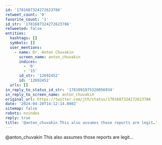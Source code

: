 ```yaml
---
id: '1781687324272623786'
retweet_count: '0'
favorite_count: '1'
id_str: '1781687324272623786'
retweeted: false
entities:
  hashtags: []
  symbols: []
  user_mentions:
    - name: Dr. Anton Chuvakin
      screen_name: anton_chuvakin
      indices:
        - '0'
        - '15'
      id_str: '12692452'
      id: '12692452'
  urls: []
in_reply_to_status_id_str: '1781091975326056934'
in_reply_to_screen_name: anton_chuvakin
original_url: https://twitter.com/jth/status/1781687324272623786
date: '2024-04-20T14:12:14.000Z'
sitemap: false
robots: noindex
reply: true
title: '@anton_chuvakin This also assumes those reports are legit…'
---
```


@anton_chuvakin This also assumes those reports are legit…